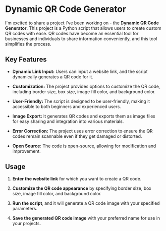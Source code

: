 # Dynamic QR Code Generator



I'm excited to share a project I've been working on - the **Dynamic QR Code Generator**. This project is a Python script that allows users to create custom QR codes with ease. QR codes have become an essential tool for businesses and individuals to share information conveniently, and this tool simplifies the process.

## Key Features

- **Dynamic Link Input:** Users can input a website link, and the script dynamically generates a QR code for it.

- **Customization:** The project provides options to customize the QR code, including border size, box size, image fill color, and background color.

- **User-Friendly:** The script is designed to be user-friendly, making it accessible to both beginners and experienced users.

- **Image Export:** It generates QR codes and exports them as image files for easy sharing and integration into various materials.

- **Error Correction:** The project uses error correction to ensure the QR codes remain scannable even if they get damaged or distorted.

- **Open Source:** The code is open-source, allowing for modification and improvement.

## Usage

1. **Enter the website link** for which you want to create a QR code.

2. **Customize the QR code appearance** by specifying border size, box size, image fill color, and background color.

3. **Run the script**, and it will generate a QR code image with your specified parameters.

4. **Save the generated QR code image** with your preferred name for use in your projects.



  

